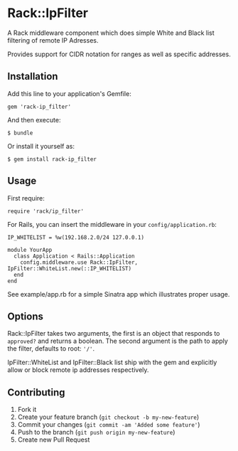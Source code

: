# Rack::IpFilter

A Rack middleware component which does simple White and Black list filtering of remote IP Adresses.

Provides support for CIDR notation for ranges as well as specific addresses.

## Installation

Add this line to your application's Gemfile:

    gem 'rack-ip_filter'

And then execute:

    $ bundle

Or install it yourself as:

    $ gem install rack-ip_filter

## Usage

First require:

    require 'rack/ip_filter'

For Rails, you can insert the middleware in your `config/application.rb`:

    IP_WHITELIST = %w(192.168.2.0/24 127.0.0.1)

    module YourApp
      class Application < Rails::Application
        config.middleware.use Rack::IpFilter, IpFilter::WhiteList.new(::IP_WHITELIST)
      end
    end

See example/app.rb for a simple Sinatra app which illustrates proper usage. 

## Options

Rack::IpFilter takes two arguments, the first is an object that responds to `approved?` and returns a boolean.
The second argument is the path to apply the filter, defaults to root: `'/'`.

IpFilter::WhiteList and IpFilter::Black list ship with the gem and explicitly allow or block remote ip addresses
respectively.

## Contributing

1. Fork it
2. Create your feature branch (`git checkout -b my-new-feature`)
3. Commit your changes (`git commit -am 'Added some feature'`)
4. Push to the branch (`git push origin my-new-feature`)
5. Create new Pull Request
